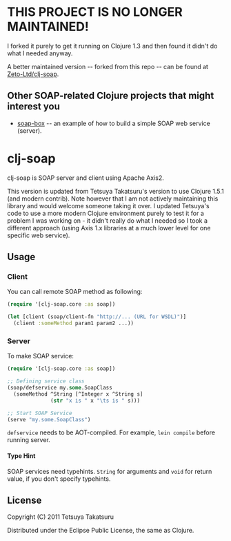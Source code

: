 # THIS PROJECT IS NO LONGER MAINTAINED!

I forked it purely to get it running on Clojure 1.3 and then found it didn't do what I needed anyway.

A better maintained version -- forked from this repo -- can be found at [Zeto-Ltd/clj-soap](https://github.com/Zeto-Ltd/clj-soap).

## Other SOAP-related Clojure projects that might interest you

* [soap-box](https://github.com/slipset/soap-box) -- an example of how to build a simple SOAP web service (server).

# clj-soap

clj-soap is SOAP server and client using Apache Axis2.

This version is updated from Tetsuya Takatsuru's version to use Clojure 1.5.1 (and modern contrib). Note however that I am not actively maintaining this library and would welcome someone taking it over. I updated Tetsuya's code to use a more modern Clojure environment purely to test it for a problem I was working on - it didn't really do what I needed so I took a different approach (using Axis 1.x libraries at a much lower level for one specific web service).

## Usage

### Client

You can call remote SOAP method as following:
```clojure
(require '[clj-soap.core :as soap])

(let [client (soap/client-fn "http://... (URL for WSDL)")]
  (client :someMethod param1 param2 ...))
```
### Server

To make SOAP service:
```clojure
(require '[clj-soap.core :as soap])

;; Defining service class
(soap/defservice my.some.SoapClass
  (someMethod ^String [^Integer x ^String s]
              (str "x is " x "\ts is " s)))

;; Start SOAP Service
(serve "my.some.SoapClass")
```
`defservice` needs to be AOT-compiled.
For example, `lein compile` before running server.

#### Type Hint

SOAP services need typehints.
`String` for arguments and `void` for return value,
if you don't specify typehints.

## License

Copyright (C) 2011 Tetsuya Takatsuru

Distributed under the Eclipse Public License, the same as Clojure.

